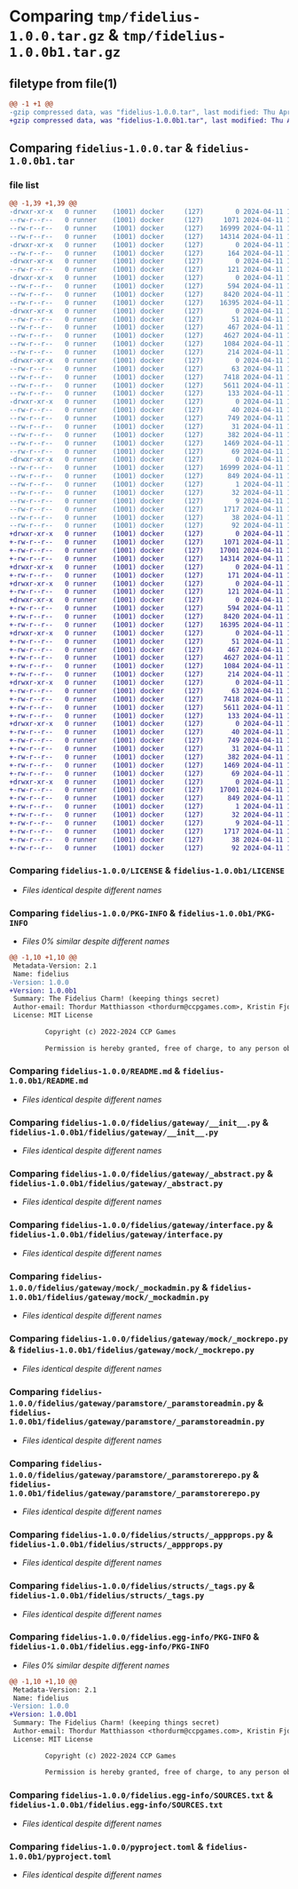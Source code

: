 # Comparing `tmp/fidelius-1.0.0.tar.gz` & `tmp/fidelius-1.0.0b1.tar.gz`

## filetype from file(1)

```diff
@@ -1 +1 @@
-gzip compressed data, was "fidelius-1.0.0.tar", last modified: Thu Apr 11 17:16:10 2024, max compression
+gzip compressed data, was "fidelius-1.0.0b1.tar", last modified: Thu Apr 11 15:52:23 2024, max compression
```

## Comparing `fidelius-1.0.0.tar` & `fidelius-1.0.0b1.tar`

### file list

```diff
@@ -1,39 +1,39 @@
-drwxr-xr-x   0 runner    (1001) docker     (127)        0 2024-04-11 17:16:10.674915 fidelius-1.0.0/
--rw-r--r--   0 runner    (1001) docker     (127)     1071 2024-04-11 17:16:01.000000 fidelius-1.0.0/LICENSE
--rw-r--r--   0 runner    (1001) docker     (127)    16999 2024-04-11 17:16:10.674915 fidelius-1.0.0/PKG-INFO
--rw-r--r--   0 runner    (1001) docker     (127)    14314 2024-04-11 17:16:01.000000 fidelius-1.0.0/README.md
-drwxr-xr-x   0 runner    (1001) docker     (127)        0 2024-04-11 17:16:10.666915 fidelius-1.0.0/fidelius/
--rw-r--r--   0 runner    (1001) docker     (127)      164 2024-04-11 17:16:01.000000 fidelius-1.0.0/fidelius/__init__.py
-drwxr-xr-x   0 runner    (1001) docker     (127)        0 2024-04-11 17:16:10.670915 fidelius-1.0.0/fidelius/fideliusapi/
--rw-r--r--   0 runner    (1001) docker     (127)      121 2024-04-11 17:16:01.000000 fidelius-1.0.0/fidelius/fideliusapi/__init__.py
-drwxr-xr-x   0 runner    (1001) docker     (127)        0 2024-04-11 17:16:10.670915 fidelius-1.0.0/fidelius/gateway/
--rw-r--r--   0 runner    (1001) docker     (127)      594 2024-04-11 17:16:01.000000 fidelius-1.0.0/fidelius/gateway/__init__.py
--rw-r--r--   0 runner    (1001) docker     (127)     8420 2024-04-11 17:16:01.000000 fidelius-1.0.0/fidelius/gateway/_abstract.py
--rw-r--r--   0 runner    (1001) docker     (127)    16395 2024-04-11 17:16:01.000000 fidelius-1.0.0/fidelius/gateway/interface.py
-drwxr-xr-x   0 runner    (1001) docker     (127)        0 2024-04-11 17:16:10.670915 fidelius-1.0.0/fidelius/gateway/mock/
--rw-r--r--   0 runner    (1001) docker     (127)       51 2024-04-11 17:16:01.000000 fidelius-1.0.0/fidelius/gateway/mock/__init__.py
--rw-r--r--   0 runner    (1001) docker     (127)      467 2024-04-11 17:16:01.000000 fidelius-1.0.0/fidelius/gateway/mock/_inmemcache.py
--rw-r--r--   0 runner    (1001) docker     (127)     4627 2024-04-11 17:16:01.000000 fidelius-1.0.0/fidelius/gateway/mock/_mockadmin.py
--rw-r--r--   0 runner    (1001) docker     (127)     1084 2024-04-11 17:16:01.000000 fidelius-1.0.0/fidelius/gateway/mock/_mockrepo.py
--rw-r--r--   0 runner    (1001) docker     (127)      214 2024-04-11 17:16:01.000000 fidelius-1.0.0/fidelius/gateway/mock/_std.py
-drwxr-xr-x   0 runner    (1001) docker     (127)        0 2024-04-11 17:16:10.670915 fidelius-1.0.0/fidelius/gateway/paramstore/
--rw-r--r--   0 runner    (1001) docker     (127)       63 2024-04-11 17:16:01.000000 fidelius-1.0.0/fidelius/gateway/paramstore/__init__.py
--rw-r--r--   0 runner    (1001) docker     (127)     7418 2024-04-11 17:16:01.000000 fidelius-1.0.0/fidelius/gateway/paramstore/_paramstoreadmin.py
--rw-r--r--   0 runner    (1001) docker     (127)     5611 2024-04-11 17:16:01.000000 fidelius-1.0.0/fidelius/gateway/paramstore/_paramstorerepo.py
--rw-r--r--   0 runner    (1001) docker     (127)      133 2024-04-11 17:16:01.000000 fidelius-1.0.0/fidelius/gateway/paramstore/_std.py
-drwxr-xr-x   0 runner    (1001) docker     (127)        0 2024-04-11 17:16:10.674915 fidelius-1.0.0/fidelius/structs/
--rw-r--r--   0 runner    (1001) docker     (127)       40 2024-04-11 17:16:01.000000 fidelius-1.0.0/fidelius/structs/__init__.py
--rw-r--r--   0 runner    (1001) docker     (127)      749 2024-04-11 17:16:01.000000 fidelius-1.0.0/fidelius/structs/_appprops.py
--rw-r--r--   0 runner    (1001) docker     (127)       31 2024-04-11 17:16:01.000000 fidelius-1.0.0/fidelius/structs/_base.py
--rw-r--r--   0 runner    (1001) docker     (127)      382 2024-04-11 17:16:01.000000 fidelius-1.0.0/fidelius/structs/_errors.py
--rw-r--r--   0 runner    (1001) docker     (127)     1469 2024-04-11 17:16:01.000000 fidelius-1.0.0/fidelius/structs/_tags.py
--rw-r--r--   0 runner    (1001) docker     (127)       69 2024-04-11 17:16:01.000000 fidelius-1.0.0/fidelius/structs/api.py
-drwxr-xr-x   0 runner    (1001) docker     (127)        0 2024-04-11 17:16:10.674915 fidelius-1.0.0/fidelius.egg-info/
--rw-r--r--   0 runner    (1001) docker     (127)    16999 2024-04-11 17:16:10.000000 fidelius-1.0.0/fidelius.egg-info/PKG-INFO
--rw-r--r--   0 runner    (1001) docker     (127)      849 2024-04-11 17:16:10.000000 fidelius-1.0.0/fidelius.egg-info/SOURCES.txt
--rw-r--r--   0 runner    (1001) docker     (127)        1 2024-04-11 17:16:10.000000 fidelius-1.0.0/fidelius.egg-info/dependency_links.txt
--rw-r--r--   0 runner    (1001) docker     (127)       32 2024-04-11 17:16:10.000000 fidelius-1.0.0/fidelius.egg-info/requires.txt
--rw-r--r--   0 runner    (1001) docker     (127)        9 2024-04-11 17:16:10.000000 fidelius-1.0.0/fidelius.egg-info/top_level.txt
--rw-r--r--   0 runner    (1001) docker     (127)     1717 2024-04-11 17:16:01.000000 fidelius-1.0.0/pyproject.toml
--rw-r--r--   0 runner    (1001) docker     (127)       38 2024-04-11 17:16:10.674915 fidelius-1.0.0/setup.cfg
--rw-r--r--   0 runner    (1001) docker     (127)       92 2024-04-11 17:16:01.000000 fidelius-1.0.0/setup.py
+drwxr-xr-x   0 runner    (1001) docker     (127)        0 2024-04-11 15:52:23.417746 fidelius-1.0.0b1/
+-rw-r--r--   0 runner    (1001) docker     (127)     1071 2024-04-11 15:52:13.000000 fidelius-1.0.0b1/LICENSE
+-rw-r--r--   0 runner    (1001) docker     (127)    17001 2024-04-11 15:52:23.417746 fidelius-1.0.0b1/PKG-INFO
+-rw-r--r--   0 runner    (1001) docker     (127)    14314 2024-04-11 15:52:13.000000 fidelius-1.0.0b1/README.md
+drwxr-xr-x   0 runner    (1001) docker     (127)        0 2024-04-11 15:52:23.413746 fidelius-1.0.0b1/fidelius/
+-rw-r--r--   0 runner    (1001) docker     (127)      171 2024-04-11 15:52:13.000000 fidelius-1.0.0b1/fidelius/__init__.py
+drwxr-xr-x   0 runner    (1001) docker     (127)        0 2024-04-11 15:52:23.413746 fidelius-1.0.0b1/fidelius/fideliusapi/
+-rw-r--r--   0 runner    (1001) docker     (127)      121 2024-04-11 15:52:13.000000 fidelius-1.0.0b1/fidelius/fideliusapi/__init__.py
+drwxr-xr-x   0 runner    (1001) docker     (127)        0 2024-04-11 15:52:23.413746 fidelius-1.0.0b1/fidelius/gateway/
+-rw-r--r--   0 runner    (1001) docker     (127)      594 2024-04-11 15:52:13.000000 fidelius-1.0.0b1/fidelius/gateway/__init__.py
+-rw-r--r--   0 runner    (1001) docker     (127)     8420 2024-04-11 15:52:13.000000 fidelius-1.0.0b1/fidelius/gateway/_abstract.py
+-rw-r--r--   0 runner    (1001) docker     (127)    16395 2024-04-11 15:52:13.000000 fidelius-1.0.0b1/fidelius/gateway/interface.py
+drwxr-xr-x   0 runner    (1001) docker     (127)        0 2024-04-11 15:52:23.413746 fidelius-1.0.0b1/fidelius/gateway/mock/
+-rw-r--r--   0 runner    (1001) docker     (127)       51 2024-04-11 15:52:13.000000 fidelius-1.0.0b1/fidelius/gateway/mock/__init__.py
+-rw-r--r--   0 runner    (1001) docker     (127)      467 2024-04-11 15:52:13.000000 fidelius-1.0.0b1/fidelius/gateway/mock/_inmemcache.py
+-rw-r--r--   0 runner    (1001) docker     (127)     4627 2024-04-11 15:52:13.000000 fidelius-1.0.0b1/fidelius/gateway/mock/_mockadmin.py
+-rw-r--r--   0 runner    (1001) docker     (127)     1084 2024-04-11 15:52:13.000000 fidelius-1.0.0b1/fidelius/gateway/mock/_mockrepo.py
+-rw-r--r--   0 runner    (1001) docker     (127)      214 2024-04-11 15:52:13.000000 fidelius-1.0.0b1/fidelius/gateway/mock/_std.py
+drwxr-xr-x   0 runner    (1001) docker     (127)        0 2024-04-11 15:52:23.413746 fidelius-1.0.0b1/fidelius/gateway/paramstore/
+-rw-r--r--   0 runner    (1001) docker     (127)       63 2024-04-11 15:52:13.000000 fidelius-1.0.0b1/fidelius/gateway/paramstore/__init__.py
+-rw-r--r--   0 runner    (1001) docker     (127)     7418 2024-04-11 15:52:13.000000 fidelius-1.0.0b1/fidelius/gateway/paramstore/_paramstoreadmin.py
+-rw-r--r--   0 runner    (1001) docker     (127)     5611 2024-04-11 15:52:13.000000 fidelius-1.0.0b1/fidelius/gateway/paramstore/_paramstorerepo.py
+-rw-r--r--   0 runner    (1001) docker     (127)      133 2024-04-11 15:52:13.000000 fidelius-1.0.0b1/fidelius/gateway/paramstore/_std.py
+drwxr-xr-x   0 runner    (1001) docker     (127)        0 2024-04-11 15:52:23.417746 fidelius-1.0.0b1/fidelius/structs/
+-rw-r--r--   0 runner    (1001) docker     (127)       40 2024-04-11 15:52:13.000000 fidelius-1.0.0b1/fidelius/structs/__init__.py
+-rw-r--r--   0 runner    (1001) docker     (127)      749 2024-04-11 15:52:13.000000 fidelius-1.0.0b1/fidelius/structs/_appprops.py
+-rw-r--r--   0 runner    (1001) docker     (127)       31 2024-04-11 15:52:13.000000 fidelius-1.0.0b1/fidelius/structs/_base.py
+-rw-r--r--   0 runner    (1001) docker     (127)      382 2024-04-11 15:52:13.000000 fidelius-1.0.0b1/fidelius/structs/_errors.py
+-rw-r--r--   0 runner    (1001) docker     (127)     1469 2024-04-11 15:52:13.000000 fidelius-1.0.0b1/fidelius/structs/_tags.py
+-rw-r--r--   0 runner    (1001) docker     (127)       69 2024-04-11 15:52:13.000000 fidelius-1.0.0b1/fidelius/structs/api.py
+drwxr-xr-x   0 runner    (1001) docker     (127)        0 2024-04-11 15:52:23.417746 fidelius-1.0.0b1/fidelius.egg-info/
+-rw-r--r--   0 runner    (1001) docker     (127)    17001 2024-04-11 15:52:23.000000 fidelius-1.0.0b1/fidelius.egg-info/PKG-INFO
+-rw-r--r--   0 runner    (1001) docker     (127)      849 2024-04-11 15:52:23.000000 fidelius-1.0.0b1/fidelius.egg-info/SOURCES.txt
+-rw-r--r--   0 runner    (1001) docker     (127)        1 2024-04-11 15:52:23.000000 fidelius-1.0.0b1/fidelius.egg-info/dependency_links.txt
+-rw-r--r--   0 runner    (1001) docker     (127)       32 2024-04-11 15:52:23.000000 fidelius-1.0.0b1/fidelius.egg-info/requires.txt
+-rw-r--r--   0 runner    (1001) docker     (127)        9 2024-04-11 15:52:23.000000 fidelius-1.0.0b1/fidelius.egg-info/top_level.txt
+-rw-r--r--   0 runner    (1001) docker     (127)     1717 2024-04-11 15:52:13.000000 fidelius-1.0.0b1/pyproject.toml
+-rw-r--r--   0 runner    (1001) docker     (127)       38 2024-04-11 15:52:23.417746 fidelius-1.0.0b1/setup.cfg
+-rw-r--r--   0 runner    (1001) docker     (127)       92 2024-04-11 15:52:13.000000 fidelius-1.0.0b1/setup.py
```

### Comparing `fidelius-1.0.0/LICENSE` & `fidelius-1.0.0b1/LICENSE`

 * *Files identical despite different names*

### Comparing `fidelius-1.0.0/PKG-INFO` & `fidelius-1.0.0b1/PKG-INFO`

 * *Files 0% similar despite different names*

```diff
@@ -1,10 +1,10 @@
 Metadata-Version: 2.1
 Name: fidelius
-Version: 1.0.0
+Version: 1.0.0b1
 Summary: The Fidelius Charm! (keeping things secret)
 Author-email: Thordur Matthiasson <thordurm@ccpgames.com>, Kristin Fjola Tomasdottir <kristinf@ccpgames.com>
 License: MIT License
         
         Copyright (c) 2022-2024 CCP Games
         
         Permission is hereby granted, free of charge, to any person obtaining a copy
```

### Comparing `fidelius-1.0.0/README.md` & `fidelius-1.0.0b1/README.md`

 * *Files identical despite different names*

### Comparing `fidelius-1.0.0/fidelius/gateway/__init__.py` & `fidelius-1.0.0b1/fidelius/gateway/__init__.py`

 * *Files identical despite different names*

### Comparing `fidelius-1.0.0/fidelius/gateway/_abstract.py` & `fidelius-1.0.0b1/fidelius/gateway/_abstract.py`

 * *Files identical despite different names*

### Comparing `fidelius-1.0.0/fidelius/gateway/interface.py` & `fidelius-1.0.0b1/fidelius/gateway/interface.py`

 * *Files identical despite different names*

### Comparing `fidelius-1.0.0/fidelius/gateway/mock/_mockadmin.py` & `fidelius-1.0.0b1/fidelius/gateway/mock/_mockadmin.py`

 * *Files identical despite different names*

### Comparing `fidelius-1.0.0/fidelius/gateway/mock/_mockrepo.py` & `fidelius-1.0.0b1/fidelius/gateway/mock/_mockrepo.py`

 * *Files identical despite different names*

### Comparing `fidelius-1.0.0/fidelius/gateway/paramstore/_paramstoreadmin.py` & `fidelius-1.0.0b1/fidelius/gateway/paramstore/_paramstoreadmin.py`

 * *Files identical despite different names*

### Comparing `fidelius-1.0.0/fidelius/gateway/paramstore/_paramstorerepo.py` & `fidelius-1.0.0b1/fidelius/gateway/paramstore/_paramstorerepo.py`

 * *Files identical despite different names*

### Comparing `fidelius-1.0.0/fidelius/structs/_appprops.py` & `fidelius-1.0.0b1/fidelius/structs/_appprops.py`

 * *Files identical despite different names*

### Comparing `fidelius-1.0.0/fidelius/structs/_tags.py` & `fidelius-1.0.0b1/fidelius/structs/_tags.py`

 * *Files identical despite different names*

### Comparing `fidelius-1.0.0/fidelius.egg-info/PKG-INFO` & `fidelius-1.0.0b1/fidelius.egg-info/PKG-INFO`

 * *Files 0% similar despite different names*

```diff
@@ -1,10 +1,10 @@
 Metadata-Version: 2.1
 Name: fidelius
-Version: 1.0.0
+Version: 1.0.0b1
 Summary: The Fidelius Charm! (keeping things secret)
 Author-email: Thordur Matthiasson <thordurm@ccpgames.com>, Kristin Fjola Tomasdottir <kristinf@ccpgames.com>
 License: MIT License
         
         Copyright (c) 2022-2024 CCP Games
         
         Permission is hereby granted, free of charge, to any person obtaining a copy
```

### Comparing `fidelius-1.0.0/fidelius.egg-info/SOURCES.txt` & `fidelius-1.0.0b1/fidelius.egg-info/SOURCES.txt`

 * *Files identical despite different names*

### Comparing `fidelius-1.0.0/pyproject.toml` & `fidelius-1.0.0b1/pyproject.toml`

 * *Files identical despite different names*

